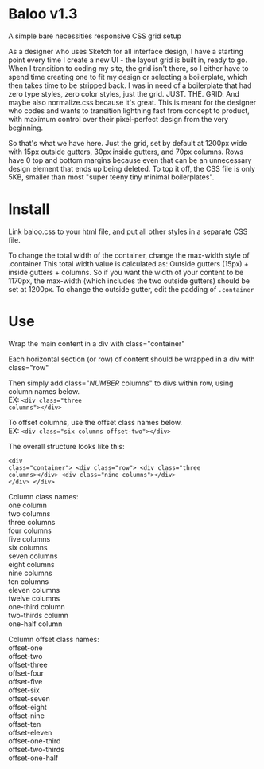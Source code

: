 # Baloo v1.3
A simple bare necessities responsive CSS grid setup

As a designer who uses Sketch for all interface design, I have a starting point every time I create a new UI - the layout grid is built in, ready to go. When I transition to coding my site, the grid isn't there, so I either have to spend time creating one to fit my design or selecting a boilerplate, which then takes time to be stripped back. I was in need of a boilerplate that had zero type styles, zero color styles, just the grid. JUST. THE. GRID. And maybe also normalize.css because it's great. This is meant for the designer who codes and wants to transition lightning fast from concept to product, with maximum control over their pixel-perfect design from the very beginning.

So that's what we have here. Just the grid, set by default at 1200px wide with 15px outside gutters, 30px inside gutters, and 70px columns. Rows have 0 top and bottom margins because even that can be an unnecessary design element that ends up being deleted. To top it off, the CSS file is only 5KB, smaller than most "super teeny tiny minimal boilerplates".

# Install
Link baloo.css to your html file, and put all other styles in a separate CSS file.

To change the total width of the container, change the max-width style of .container
This total width value is calculated as: Outside gutters (15px) + inside gutters + columns. So if you want the width of your content to be 1170px, the max-width (which includes the two outside gutters) should be set at 1200px. To change the outside gutter, edit the padding of `.container`

# Use
Wrap the main content in a div with class="container"

Each horizontal section (or row) of content should be wrapped in a div with class="row"

Then simply add class="_NUMBER_ columns" to divs within row, using column names below.<br> 
EX: <code>&lt;div class="three columns"&gt;&lt;/div&gt;</code>

To offset columns, use the offset class names below. <br>
EX: <code>&lt;div class="six columns offset-two"&gt;&lt;/div&gt;</code>

The overall structure looks like this:
<code><pre>&lt;div class="container"&gt;
  &lt;div class="row"&gt;
    &lt;div class="three columns&gt;&lt;/div&gt;
    &lt;div class="nine columns"&gt;&lt;/div&gt;
  &lt;/div&gt;
&lt;/div&gt;</pre></code>

Column class names:<br>
one column<br>
two columns<br>
three columns<br>
four columns<br>
five columns<br>
six columns<br>
seven columns<br>
eight columns<br>
nine columns<br>
ten columns<br>
eleven columns<br>
twelve columns<br>
one-third column<br>
two-thirds column<br>
one-half column

Column offset class names:<br>
offset-one<br>
offset-two<br>
offset-three<br>
offset-four<br>
offset-five<br>
offset-six<br>
offset-seven<br>
offset-eight<br>
offset-nine<br>
offset-ten<br>
offset-eleven<br>
offset-one-third<br>
offset-two-thirds<br>
offset-one-half
